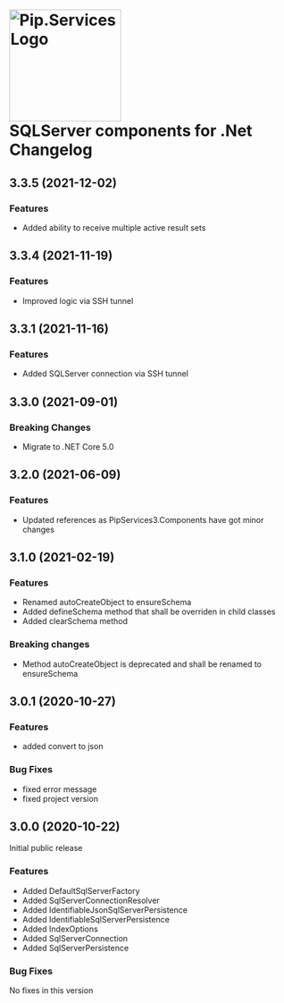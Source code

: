 # <img src="https://uploads-ssl.webflow.com/5ea5d3315186cf5ec60c3ee4/5edf1c94ce4c859f2b188094_logo.svg" alt="Pip.Services Logo" width="200"> <br/> SQLServer components for .Net Changelog

## <a name="3.3.5"></a> 3.3.5 (2021-12-02)

### Features
* Added ability to receive multiple active result sets

## <a name="3.3.1"></a> 3.3.4 (2021-11-19)

### Features
* Improved logic via SSH tunnel

## <a name="3.3.0"></a> 3.3.1 (2021-11-16)

### Features
* Added SQLServer connection via SSH tunnel

## <a name="3.3.0"></a> 3.3.0 (2021-09-01)

### Breaking Changes
* Migrate to .NET Core 5.0

## <a name="3.2.0"></a> 3.2.0 (2021-06-09) 

### Features
* Updated references as PipServices3.Components have got minor changes

## <a name="3.1.0"></a> 3.1.0 (2021-02-19) 

### Features
* Renamed autoCreateObject to ensureSchema
* Added defineSchema method that shall be overriden in child classes
* Added clearSchema method

### Breaking changes
* Method autoCreateObject is deprecated and shall be renamed to ensureSchema

## <a name="3.0.1"></a> 3.0.1 (2020-10-27)

### Features
* added convert to json

### Bug Fixes
* fixed error message
* fixed project version

## <a name="3.0.0"></a> 3.0.0 (2020-10-22)

Initial public release

### Features
* Added DefaultSqlServerFactory
* Added SqlServerConnectionResolver
* Added IdentifiableJsonSqlServerPersistence
* Added IdentifiableSqlServerPersistence
* Added IndexOptions
* Added SqlServerConnection
* Added SqlServerPersistence

### Bug Fixes
No fixes in this version

